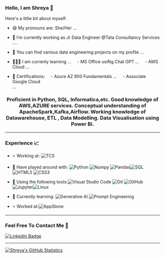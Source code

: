 
### Hello, I am Shreya 👋

Here's a little bit about myself:
- 😄 My pronouns are: She/Her ...
- 🔭 I’m currently working as Jr Data Engineer @Tata Consultancy Services .... 
- 🤘 You can find various data engineering projects on my profile ... 

- 🧑🏻‍🏫 I am currenly learning ...
&nbsp;&nbsp;&nbsp;&nbsp;- MS Office usiNg Chat GPT ...
&nbsp;&nbsp;&nbsp;&nbsp;- AWS Cloud ...
- 🤘 Certifications:
&nbsp;&nbsp;&nbsp;&nbsp;- Azure AZ 900 Fundamentals ...
&nbsp;&nbsp;&nbsp;&nbsp;- Associate Google Cloud<br> ...





<h3 align="center">Proficient in Python, SQL, Informatica,etc.
Good knowledge of AWS,AZURE services.
Conceptual understanding of ApacheSpark,Kafka,Airflow.
Working knowledge of Datawarehouse, ETL , Data Modelling.
Data Visualisation using Power Bi.</h3>



---

### Experience 📈

- :star: Working at:  ![TCS](http://img.shields.io/badge/-TCSt-green?style=plastic&link=https://www.tcs.com/)  
- 🔭 Have played around with:  ![Python](https://img.shields.io/badge/-Python-white?style=plastic&logo=python) ![Numpy](http://img.shields.io/badge/-numpy-purple?style=plastic&logo=numpy&logoColor=white) ![Pandas](http://img.shields.io/badge/-Pandas-orange?style=plastic&logo=pandas&logoColor=white)![SQL](https://img.shields.io/badge/-SQL-yellow?style=plastic&amp&logo=SQL&logoColor=white) ![HTML5](https://img.shields.io/badge/-HTML5-E34F26?style=plastic&logo=html5&logoColor=white) ![CSS3](https://img.shields.io/badge/-CSS3-1572B6?style=plastic&logo=css3) 
- 🔧 Using the following tools:![Visual Studio Code](https://img.shields.io/badge/-VS_Code-blue?style=plastic&logo=visual-studio-code) ![Git](https://img.shields.io/badge/-Git-orange?style=plastic&logo=git&logoColor=white) ![GitHub](https://img.shields.io/badge/-GitHub-purple?style=plastic&logo=github&logoColor=white)![Jupyter](https://img.shields.io/badge/-Jupyter-orange?style=plastic&logo=Jupyter&logoColor=white)![Linux](https://img.shields.io/badge/-Linux-orange?style=plastic&logo=Linux&logoColor=white)

- 🌱 Currently learning: ![Generative AI](https://img.shields.io/badge/-Generative-AI-royalblue?style=plastic)  ![Prompt Engineering](https://img.shields.io/badge/Prompt-Engineering-blue?style=plastic)
- :star: Worked at:![AppStone](http://img.shields.io/badge/-AppStone-yellow?style=plastic&link=https://www.appstone.in/)

---

### Feel Free To Contact Me 📱

[![Linkedin Badge](https://img.shields.io/badge/-Shreya-Dasmahapatra-blue?style=plastic&logo=Linkedin&logoColor=white&link=https://www.linkedin.com/in/shreya-dasmahapatra-5115b6262/)](https://www.linkedin.com/in/shreya-dasmahapatra-5115b6262/)

---
[![Shreya's GitHub Statistics](https://github-readme-stats.vercel.app/api?username=ShreyaDasmahapatra)](https://github.com/ShreyaDasmahapatra)
